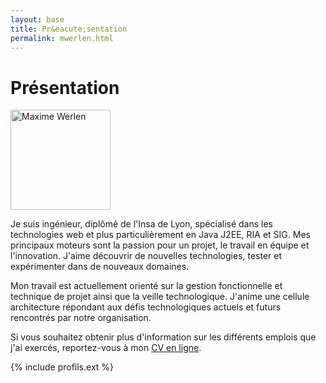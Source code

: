 ```yaml
---
layout: base
title: Pr&eacute;sentation
permalink: mwerlen.html
---
```

# Présentation

<img border="0" src="http://www.gravatar.com/avatar/798bd095469753c11bb61a782669de97.png?s=160" alt="Maxime Werlen" width="160" class="presentation-image">

Je suis ingénieur, diplômé de l'Insa de Lyon, spécialisé dans les technologies web et plus particulièrement en Java J2EE, RIA et SIG. Mes principaux moteurs sont la passion pour un projet, le travail en équipe et l'innovation. J'aime découvrir de nouvelles technologies, tester et expérimenter dans de nouveaux domaines.

Mon travail est actuellement orienté sur la gestion fonctionnelle et technique de projet ainsi que la veille technologique. J'anime une cellule architecture répondant aux défis technologiques actuels et futurs rencontrés par notre organisation.

Si vous souhaitez obtenir plus d'information sur les différents emplois que j'ai exercés, reportez-vous à mon [CV en ligne](cv.html).


{% include profils.ext %}

